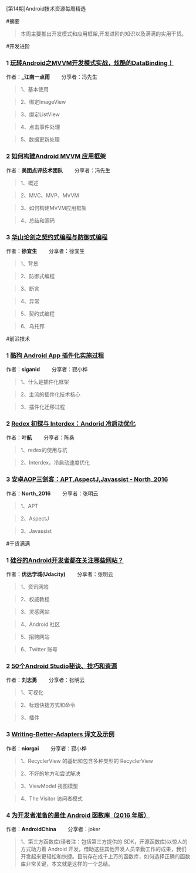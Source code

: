 [第14期]Android技术资源每周精选

#摘要
>本周主要推出开发模式和应用框架,开发进阶的知识以及满满的实用干货。

#开发进阶

### 1 [玩转Android之MVVM开发模式实战，炫酷的DataBinding！](http://blog.csdn.net/u012702547/article/details/52077515)

作者：**_江南一点雨** &emsp;&emsp;分享者：冯先生

>1、基本使用

>2、绑定ImageView

>3、绑定ListView

>4、点击事件处理

>5、数据更新处理

### 2 [如何构建Android MVVM 应用框架](https://zhuanlan.zhihu.com/p/23772285?from=groupmessage)

作者：**美团点评技术团队** &emsp;&emsp;分享者：冯先生

>1、概述

>2、MVC、MVP、MVVM

>3、如何构建MVVM应用框架

>4、总结和源码

### 3 [华山论剑之契约式编程与防御式编程](http://mp.weixin.qq.com/s?__biz=MzAxNzMxNzk5OQ==&mid=2649484921&idx=1&sn=20ea6aade3630d7b3b34047484a09474&chksm=83f82779b48fae6f7de6ab1c071d57c62db04e3602e6817017bee3df08c770b163d4e764019d&mpshare=1&scene=1&srcid=1121imhoLO1mcx80ioTIHVDm#rd)

作者：**徐宜生** &emsp;&emsp;分享者：徐宜生

>1、背景

>2、防御式编程

>3、断言

>4、异常

>5、契约式编程

>6、乌托邦

#前沿技术

### 1 [酷狗 Android App 插件化实施过程](http://www.diycode.cc/topics/442)

作者：**siganid** &emsp;&emsp;分享者：寂小桦

>1、什么是插件化框架

>2、主流的插件化技术核心

>3、插件化迁移过程

### 2 [Redex 初探与 Interdex：Andorid 冷启动优化](http://mp.weixin.qq.com/s?__biz=MzA3NTYzODYzMg==&mid=2653578240&idx=1&sn=b6a721e3eb0b3b0ee3ecb427452ef60e&chksm=84b3b607b3c43f11ad53b6338d11f22e9727b6bc7a2c7ca5aa899dbec5da4527cc8bc3e830cb&mpshare=1&scene=1&srcid=1124UVhpF4K7Ii8PHKxYpE7e#rd)

作者：**叶航** &emsp;&emsp;分享者：陈桑

>1、redex的使用与坑

>2、Interdex，冷启动速度优化

### 3 [安卓AOP三剑客：APT,AspectJ,Javassist - North_2016](http://www.jianshu.com/p/dca3e2c8608a?from=groupmessage)

作者：**North_2016** &emsp;&emsp;分享者：张明云

>1、APT

>2、AspectJ

>3、Javassist

#干货满满

### 1 [硅谷的Android开发者都在关注哪些网站？](https://zhuanlan.zhihu.com/p/23927957?from=groupmessage)

作者：**优达学城(Udacity)** &emsp;&emsp;分享者：张明云

>1、资讯网站

>2、权威教程

>3、灵感网站

>4、Android 社区

>5、招聘网站

>6、Twitter 账号

### 2 [50个Android Studio秘诀、技巧和资源](http://mp.weixin.qq.com/s?__biz=MzA3ODg4MDk0Ng==&mid=2651112873&idx=1&sn=667188f0f320a4c0550340138783aae3&chksm=844c6c74b33be562f6ffc012426ccf7e0d4be8ac7d1ef5144e412d62dab269cda5ee62c2d055&mpshare=1&scene=1&srcid=1119JgInOGTfiCute6GqZXjd#rd)

作者：**刘志勇** &emsp;&emsp;分享者：张明云

>1、可视化

>2、标题快捷方式和命令

>3、插件

### 3 [Writing-Better-Adapters 译文及示例](http://www.diycode.cc/topics/455)

作者：**niorgai** &emsp;&emsp;分享者：寂小桦

>1、RecyclerView 的基础和包含多种类型的 RecyclerView

>2、不好的地方和尝试解决

>3、ViewModel 视图模型

>4、The Visitor 访问者模式

### 4 [为开发者准备的最佳 Android 函数库（2016 年版）](http://www.androidchina.net/5922.html)

作者：**AndroidChina** &emsp;&emsp;分享者：joker

>1、第三方函数库(译者注：包括第三方提供的 SDK，开源函数库)以惊人的方式助力着 Android 开发，借助这些其他开发人员辛勤工作的成果，我们开发起来更轻松和快捷。目前存在成千上万的函数库，如何选择正确的函数库非常关键，本文就是这样的一个总结。


